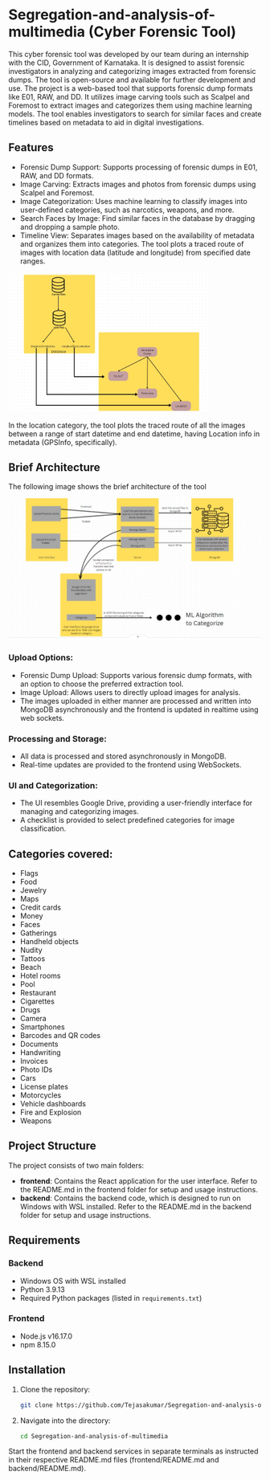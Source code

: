 # Segregation-and-analysis-of-multimedia (Cyber Forensic Tool)
This cyber forensic tool was developed by our team during an internship with the CID, Government of Karnataka. 
It is designed to assist forensic investigators in analyzing and categorizing images extracted from forensic dumps. The tool is open-source and available for further development and use.
The project is a web-based tool that supports forensic dump formats like E01, RAW, and DD. It utilizes image carving tools such as Scalpel and Foremost to extract images and categorizes them using machine learning models. The tool enables investigators to search for similar faces and create timelines based on metadata to aid in digital investigations.
## Features
- Forensic Dump Support: Supports processing of forensic dumps in E01, RAW, and DD formats.
- Image Carving: Extracts images and photos from forensic dumps using Scalpel and Foremost.
- Image Categorization: Uses machine learning to classify images into user-defined categories, such as narcotics, weapons, and more.
- Search Faces by Image: Find similar faces in the database by dragging and dropping a sample photo.
- Timeline View: Separates images based on the availability of metadata and organizes them into categories. The tool plots a traced route of images with location data (latitude and longitude) from specified date ranges.
  
<img src="images/Timeline.jpg" alt="Time Line" width="400"/>

In the location category, the tool plots the traced route of all the images between a range of start datetime and end datetime, having Location info in metadata (GPSInfo, specifically).

## Brief Architecture
The following image shows the brief architecture of the tool 

<img src="images/smallarch.jpg" alt="Architecture" />

### Upload Options:
- Forensic Dump Upload: Supports various forensic dump formats, with an option to choose the preferred extraction tool.
- Image Upload: Allows users to directly upload images for analysis.
- The images uploaded in either manner are processed and written into MongoDB asynchronously and the frontend is updated in realtime using web sockets. 

### Processing and Storage:
- All data is processed and stored asynchronously in MongoDB.
- Real-time updates are provided to the frontend using WebSockets.

### UI and Categorization:
- The UI resembles Google Drive, providing a user-friendly interface for managing and categorizing images.
- A checklist is provided to select predefined categories for image classification.

## Categories covered: 
-   Flags
-   Food
-   Jewelry
-   Maps
-   Credit cards
-   Money
-   Faces
-   Gatherings
-   Handheld objects
-   Nudity
-   Tattoos
-   Beach
-   Hotel rooms
-   Pool
-   Restaurant
-   Cigarettes
-   Drugs
-   Camera
-   Smartphones
-   Barcodes and QR codes
-   Documents
-   Handwriting
-   Invoices
-   Photo IDs
-   Cars
-   License plates
-   Motorcycles
-   Vehicle dashboards
-   Fire and Explosion
-   Weapons

## Project Structure

The project consists of two main folders:

- **frontend**: Contains the React application for the user interface. Refer to the README.md in the frontend folder for setup and usage instructions.
- **backend**: Contains the backend code, which is designed to run on Windows with WSL installed. Refer to the README.md in the backend folder for setup and usage instructions.

## Requirements

### Backend

- Windows OS with WSL installed
- Python 3.9.13
- Required Python packages (listed in `requirements.txt`)

### Frontend

- Node.js v16.17.0
- npm 8.15.0

## Installation

1. Clone the repository:
   ```bash
   git clone https://github.com/Tejasakumar/Segregation-and-analysis-of-multimedia.git
   ```
2. Navigate into the directory:
   ```bash
   cd Segregation-and-analysis-of-multimedia
    ```
Start the frontend and backend services in separate terminals as instructed in their respective README.md files (frontend/README.md and backend/README.md).

